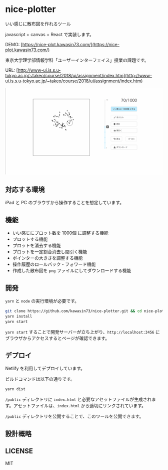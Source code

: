 # nice-plotter

いい感じに散布図を作れるツール

javascript + canvas + React で実装します。

DEMO: [https://nice-plot.kawasin73.com/](https://nice-plot.kawasin73.com/)

東京大学理学部情報学科「ユーザーインターフェイス」授業の課題です。

URL: [http://www-ui.is.s.u-tokyo.ac.jp/~takeo/course/2018/ui/assignment/index.htm](http://www-ui.is.s.u-tokyo.ac.jp/~takeo/course/2018/ui/assignment/index.htm)

![nice.gif](./docs/nice.gif)

## 対応する環境

iPad と PC のブラウザから操作することを想定しています。

## 機能

- いい感じにプロット数を 1000個 に調整する機能
- プロットする機能
- プロットを消去する機能
- プロットを一定割合消去し間引く機能
- ポインターの大きさを調整する機能
- 操作履歴のロールバック・フォワード機能
- 作成した散布図を `png` ファイルにしてダウンロードする機能

## 開発

`yarn` と `node` の実行環境が必要です。

```bash
git clone https://github.com/kawasin73/nice-plotter.git && cd nice-plotter
yarn install
yarn start
```

`yarn start` することで開発サーバーが立ち上がり、`http://localhost:3456` にブラウザからアクセスするとページが確認できます。

## デプロイ

Netlify を利用してデプロイしています。

ビルドコマンドは以下の通りです。

```bash
yarn dist
```

`/public` ディレクトリに `index.html` と必要なアセットファイルが生成されます。アセットファイルは、`index.html` から適切にリンクされています。

`/public` ディレクトリを公開することで、このツールを公開できます。

## 設計概略



## LICENSE

MIT
